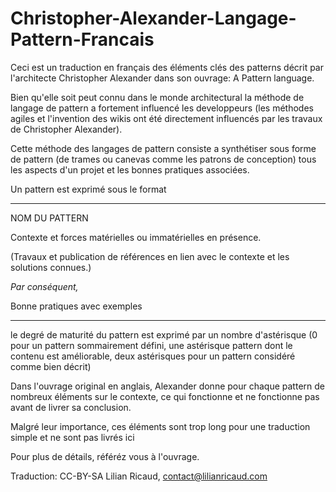 # Christopher-Alexander-Langage-Pattern-Francais

Ceci est un traduction en français des éléments clés des patterns décrit par l'architecte Christopher Alexander dans son ouvrage: A Pattern language.

Bien qu'elle soit peut connu dans le monde architectural la méthode de langage de pattern a fortement influencé les developpeurs (les méthodes agiles et l'invention des wikis ont été directement influencés par les travaux de Christopher Alexander).

Cette méthode des langages de pattern consiste a synthétiser sous forme de pattern (de trames ou canevas comme les patrons de conception) tous les aspects d'un projet et les bonnes pratiques associées.

Un pattern est exprimé sous le format 

----

NOM DU PATTERN

Contexte et forces matérielles ou immatérielles en présence.

(Travaux et publication de références en lien avec le contexte et les solutions connues.)

_Par conséquent,_

Bonne pratiques avec exemples

----

le degré de maturité du pattern est exprimé par un nombre d'astérisque (0 pour un pattern sommairement défini, une astérisque pattern dont le contenu est améliorable, deux astérisques pour un pattern considéré comme bien décrit)

Dans l'ouvrage original en anglais, Alexander donne pour chaque pattern de nombreux éléments sur le contexte, ce qui fonctionne et ne fonctionne pas avant de livrer sa conclusion.

Malgré leur importance, ces éléments sont trop long pour une traduction simple et ne sont pas livrés ici 

Pour plus de détails, référéz vous à l'ouvrage.

Traduction: CC-BY-SA Lilian Ricaud, contact@lilianricaud.com
